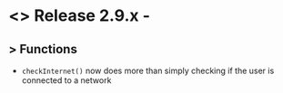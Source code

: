 # <> Release 2.9.x - 

## > Functions
- `checkInternet()` now does more than simply checking if the user is connected to a network